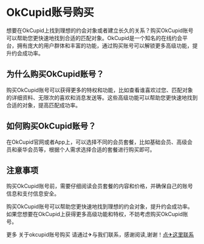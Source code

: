# OkCupid账号购买

想要在OkCupid上找到理想的约会对象或者建立长久的关系？购买OkCupid账号可以帮助您更快速地找到合适的匹配对象。OkCupid是一个知名的在线约会平台，拥有庞大的用户群体和丰富的功能，通过购买账号可以解锁更多高级功能，提升约会成功率。

## 为什么购买OkCupid账号？

购买OkCupid账号可以获得更多的特权和功能，比如查看谁喜欢过您、匹配对象的详细资料、无限次的喜欢和消息发送等。这些高级功能可以帮助您更快速地找到合适的对象，提高匹配成功率。

## 如何购买OkCupid账号？

在OkCupid官网或者App上，可以选择不同的会员套餐，比如基础会员、高级会员和豪华会员等，根据个人需求选择合适的套餐进行购买即可。

## 注意事项

购买OkCupid账号前，需要仔细阅读会员套餐的内容和价格，并确保自己的账号信息和支付信息安全。

购买OkCupid账号可以帮助您更快速地找到理想的约会对象，提升约会成功率。如果您想要在OkCupid上获得更多高级功能和特权，不妨考虑购买OkCupid账号。

更多 关于okcupid账号购买 请通过✈与我们联系，感谢阅读,谢谢！[点✈这里联系](https://tg.k02.cc)